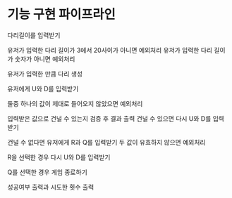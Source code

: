 # 기능 구현 파이프라인

다리길이를 입력받기

유저가 입력한 다리 길이가 3에서 20사이가 아니면 예외처리
유저가 입력한 다리 길이가 숫자가 아니면 예외처리

유저가 입력한 만큼 다리 생성

유저에게 U와 D를 입력받기

둘중 하나의 값이 제대로 들어오지 않았으면 예외처리

입력받은 값으로 건널 수 있는지 검증 후 결과 출력
건널 수 있으면 다시 U와 D를 입력받기

건널 수 없다면 유저에게 R과 Q를 입력받기
두 값이 유효하지 않으면 예외처리

R을 선택한 경우 다시 U와 D를 입력받기

Q를 선택한 경우 게임 종료하기

성공여부 출력과 시도한 횟수 출력
